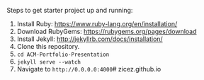 Steps to get starter project up and running:

1. Install Ruby: https://www.ruby-lang.org/en/installation/
2. Download RubyGems: https://rubygems.org/pages/download
3. Install Jekyll: http://jekyllrb.com/docs/installation/
4. Clone this repository.
5. `cd ACM-Portfolio-Presentation`
6. `jekyll serve --watch`
7. Navigate to `http://0.0.0.0:4000`# zicez.github.io
